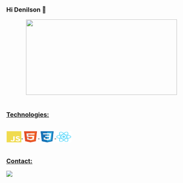 ### Hi Denilson 👋
 

<div align="center">
  <a href="https://github.com/denilsonss">
  <img height="200px" width="400px" src="https://github-readme-stats.vercel.app/api?username=denilsonss&show_icons=true&theme=dark&include_all_commits=true&count_private=true/>
  <img height="200px" width="400px" src="https://github-readme-stats.vercel.app/api/top-langs/?username=denilsonss&layout=compact&langs_count=7&theme=dark"/>
</div>

  #
  
### Technologies:

  <div style="display: inline_block"><br>
  <img align="center" alt="Dida-Js" height="30" width="40" src="https://raw.githubusercontent.com/devicons/devicon/master/icons/javascript/javascript-plain.svg">
  <img align="center" alt="Dida-HTML" height="30" width="40" src="https://raw.githubusercontent.com/devicons/devicon/master/icons/html5/html5-original.svg">
  <img align="center" alt="Dida-CSS" height="30" width="40" src="https://raw.githubusercontent.com/devicons/devicon/master/icons/css3/css3-original.svg">
  <img align="center" alt="Dida-React" height="30" width="40" src="https://raw.githubusercontent.com/devicons/devicon/master/icons/react/react-original.svg">
</div>
  
 #
  
### Contact:
  
<div> 
  <a href="https://www.linkedin.com/in/denilson-de-sousa-soares-08b737209/" target="_blank"><img src="https://img.shields.io/badge/-LinkedIn-%230077B5?style=for-the-badge&logo=linkedin&logoColor=white" target="_blank"></a> 
</div>
  
  
 
